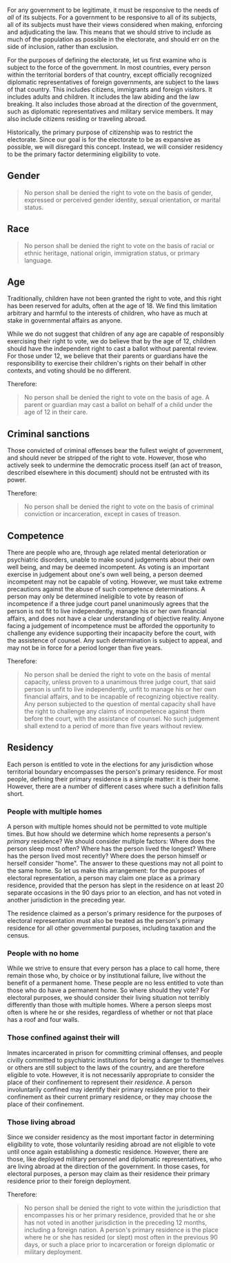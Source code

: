 For any government to be legitimate, it must be responsive to the needs of *all* of its subjects.  For a government to be responsive to all of its subjects, all of its subjects must have their views considered when making, enforcing and adjudicating the law.  This means that we should strive to include as much of the population as possible in the electorate, and should err on the side of inclusion, rather than exclusion.

For the purposes of defining the electorate, let us first examine who is subject to the force of the government.  In most countries, every person within the territorial borders of that country, except officially recognized diplomatic representatives of foreign governments, are subject to the laws of that country.  This includes citizens, immigrants and foreign visitors.  It includes adults and children.  It includes the law abiding and the law breaking.  It also includes those abroad at the direction of the government, such as diplomatic representatives and military service members.  It may also include citizens residing or traveling abroad.

Historically, the primary purpose of citizenship was to restrict the electorate.  Since our goal is for the electorate to be as expansive as possible, we will disregard this concept.  Instead, we will consider residency to be the primary factor determining eligibility to vote.

## Gender

> No person shall be denied the right to vote on the basis of gender, expressed or perceived gender identity, sexual orientation, or marital status.

## Race

> No person shall be denied the right to vote on the basis of racial or ethnic heritage, national origin, immigration status, or primary language.

## Age

Traditionally, children have not been granted the right to vote, and this right has been reserved for adults, often at the age of 18. We find this limitation arbitrary and harmful to the interests of children, who have as much at stake in governmental affairs as anyone.

While we do not suggest that children of any age are capable of responsibly exercising their right to vote, we do believe that by the age of 12, children should have the independent right to cast a ballot without parental review. For those under 12, we believe that their parents or guardians have the responsibility to exercise their children's rights on their behalf in other contexts, and voting should be no different.

Therefore:

> No person shall be denied the right to vote on the basis of age. A parent or guardian may cast a ballot on behalf of a child under the age of 12 in their care.

## Criminal sanctions

Those convicted of criminal offenses bear the fullest weight of government, and should never be stripped of the right to vote. However, those who actively seek to undermine the democratic process itself (an act of treason, described elsewhere in this document) should not be entrusted with its power.

Therefore:

> No person shall be denied the right to vote on the basis of criminal conviction or incarceration, except in cases of treason.

## Competence

There are people who are, through age related mental deterioration or psychiatric disorders, unable to make sound judgements about their own well being, and may be deemed incompetent. As voting is an important exercise in judgement about one's own well being, a person deemed incompetent may not be capable of voting. However, we must take extreme precautions against the abuse of such competence determinations. A person may only be determined ineligible to vote by reason of incompetence if a three judge court panel unanimously agrees that the person is not fit to live independently, manage his or her own financial affairs, and does not have a clear understanding of objective reality. Anyone facing a judgement of incompetence must be afforded the opportunity to challenge any evidence supporting their incapacity before the court, with the assistence of counsel. Any such determination is subject to appeal, and may not be in force for a period longer than five years.

Therefore:

> No person shall be denied the right to vote on the basis of mental capacity, unless proven to a unanimous three judge court, that said person is unfit to live independently, unfit to manage his or her own financial affairs, and to be incapable of recognizing objective reality.
> Any person subjected to the question of mental capacity shall have the right to challenge any claims of incompetence against them before the court, with the assistance of counsel.
> No such judgement shall extend to a period of more than five years without review.

## Residency

Each person is entitled to vote in the elections for any jurisdiction whose territorial boundary encompasses the person's primary residence. For most people, defining their primary residence is a simple matter: it is their home.  However, there are a number of different cases where such a definition falls short.

### People with multiple homes

A person with multiple homes should not be permitted to vote multiple times. But how should we determine which home represents a person's *primary* residence? We should consider multiple factors: Where does the person sleep most often? Where has the person lived the longest? Where has the person lived most recently? Where does the person himself or herself consider "home". The answer to these questions may not all point to the same home. So let us make this arrangement: for the purposes of electoral representation, a person may claim one place as a primary residence, provided that the person has slept in the residence on at least 20 separate occasions in the 90 days prior to an election, and has not voted in another jurisdiction in the preceding year.

The residence claimed as a person's primary residence for the purposes of electoral representation must also be treated as the person's primary residence for all other governmental purposes, including taxation and the census.

### People with no home

While we strive to ensure that every person has a place to call home, there remain those who, by choice or by institutional failure, live without the benefit of a permanent home. These people are no less entitled to vote than those who do have a permanent home. So where should they vote? For electoral purposes, we should consider their living situation not terribly differently than those with multiple homes. Where a person sleeps most often is where he or she resides, regardless of whether or not that place has a roof and four walls.

### Those confined against their will

Inmates incarcerated in prison for committing criminal offenses, and people civilly committed to psychiatric institutions for being a danger to themselves or others are still subject to the laws of the country, and are therefore eligible to vote. However, it is not necessarily appropriate to consider the place of their confinement to represent their *residence*. A person involuntarily confined may identify their primary residence prior to their confinement as their current primary residence, or they may choose the place of their confinement.

### Those living abroad

Since we consider residency as the most important factor in determining eligibility to vote, those voluntarily residing abroad are not eligible to vote until once again establishing a domestic residence. However, there are those, like deployed military personnel and diplomatic representatives, who are living abroad at the direction of the government.  In those cases, for electoral purposes, a person may claim as their residence their primary residence prior to their foreign deployment.

Therefore:

> No person shall be denied the right to vote within the jurisdiction that encompasses his or her primary residence, provided that he or she has not voted in another jurisdiction in the preceding 12 months, including a foreign nation. A person's primary residence is the place where he or she has resided (or slept) most often in the previous 90 days, or such a place prior to incarceration or foreign diplomatic or military deployment.
